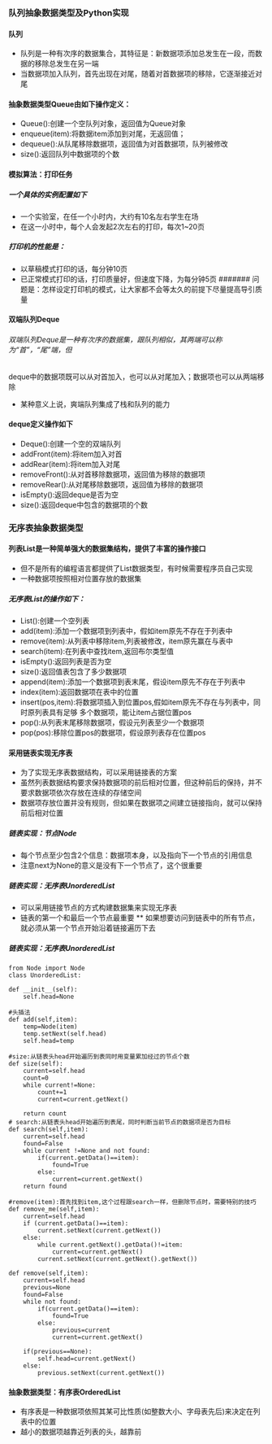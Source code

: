 ### 队列抽象数据类型及Python实现
#### 队列
* 队列是一种有次序的数据集合，其特征是：新数据项添加总发生在一段，而数据的移除总发生在另一端
* 当数据项加入队列，首先出现在对尾，随着对首数据项的移除，它逐渐接近对尾
#### 抽象数据类型Queue由如下操作定义：
* Queue():创建一个空队列对象，返回值为Queue对象
* enqueue(item):将数据item添加到对尾，无返回值；
* dequeue():从队尾移除数据项，返回值为对首数据项，队列被修改
* size():返回队列中数据项的个数

#### 模拟算法：打印任务
##### 一个具体的实例配置如下
* 一个实验室，在任一个小时内，大约有10名左右学生在场
* 在这一小时中，每个人会发起2次左右的打印，每次1~20页
##### 打印机的性能是：
* 以草稿模式打印的话，每分钟10页
* 已正常模式打印的话，打印质量好，但速度下降，为每分钟5页
####### 问题是：怎样设定打印机的模式，让大家都不会等太久的前提下尽量提高导引质量

#### 双端队列Deque
###### 双端队列Deque是一种有次序的数据集，跟队列相似，其两端可以称为“首”，“尾”端，但
deque中的数据项既可以从对首加入，也可以从对尾加入；数据项也可以从两端移除
* 某种意义上说，爽端队列集成了栈和队列的能力

#### deque定义操作如下
* Deque():创建一个空的双端队列
* addFront(item):将item加入对首
* addRear(item):将item加入对尾
* removeFront():从对首移除数据项，返回值为移除的数据项
* removeRear():从对尾移除数据项，返回值为移除的数据项
* isEmpty():返回deque是否为空
* size():返回deque中包含的数据项的个数


### 无序表抽象数据类型
#### 列表List是一种简单强大的数据集结构，提供了丰富的操作接口
* 但不是所有的编程语言都提供了List数据类型，有时候需要程序员自己实现
* 一种数据项按照相对位置存放的数据集
##### 无序表List的操作如下：
* List():创建一个空列表
* add(item):添加一个数据项到列表中，假如item原先不存在于列表中
* remove(item):从列表中移除item,列表被修改，item原先赢在与表中
* search(item):在列表中查找item,返回布尔类型值
* isEmpty():返回列表是否为空
* size():返回值表包含了多少数据项
* append(item):添加一个数据项到表末尾，假设item原先不存在于列表中
* index(item):返回数据项在表中的位置
* insert(pos,item):将数据项插入到位置pos,假如item原先不存在与列表中，同时原列表具有足够
多个数据项，能让item占据位置pos
* pop():从列表末尾移除数据项，假设元列表至少一个数据项
* pop(pos):移除位置pos的数据项，假设原列表存在位置pos

#### 采用链表实现无序表
* 为了实现无序表数据结构，可以采用链接表的方案
* 虽然列表数据结构要求保持数据项的前后相对位置，但这种前后的保持，并不要求数据项依次存放在连续的存储空间
* 数据项存放位置并没有规则，但如果在数据项之间建立链接指向，就可以保持前后相对位置
##### 链表实现：节点Node
* 每个节点至少包含2个信息：数据项本身，以及指向下一个节点的引用信息
* 注意next为None的意义是没有下一个节点了，这个很重要
##### 链表实现：无序表UnorderedList
* 可以采用链接节点的方式构建数据集来实现无序表
* 链表的第一个和最后一个节点最重要
** 如果想要访问到链表中的所有节点，就必须从第一个节点开始沿着链接遍历下去

##### 链表实现：无序表UnorderedList
    
    from Node import Node
    class UnorderedList:

    def __init__(self):
        self.head=None

    #头插法
    def add(self,item):
        temp=Node(item)
        temp.setNext(self.head)
        self.head=temp

    #size:从链表头head开始遍历到表同时用变量累加经过的节点个数
    def size(self):
        current=self.head
        count=0
        while current!=None:
            count+=1
            current=current.getNext()

        return count
    # search:从链表头head开始遍历到表尾，同时判断当前节点的数据项是否为目标
    def search(self,item):
        current=self.head
        found=False
        while current !=None and not found:
            if(current.getData()==item):
                found=True
            else:
                current=current.getNext()
        return found

    #remove(item):首先找到item,这个过程跟search一样，但删除节点时，需要特别的技巧
    def remove_me(self,item):
        current=self.head
        if (current.getData()==item):
            current.setNext(current.getNext())
        else:
            while current.getNext().getData()!=item:
                current=current.getNext()
            current.setNext(current.getNext().getNext())
            
    def remove(self,item):
        current=self.head
        previous=None
        found=False
        while not found:
            if(current.getData()==item):
                found=True
            else:
                previous=current
                current=current.getNext()

        if(previous==None):
            self.head=current.getNext()
        else:
            previous.setNext(current.getNext())
#### 抽象数据类型：有序表OrderedList
* 有序表是一种数据项依照其某可比性质(如整数大小、字母表先后)来决定在列表中的位置
* 越小的数据项越靠近列表的头，越靠前















